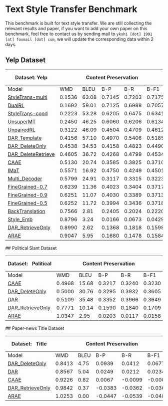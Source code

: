 # Text Style Transfer Benchmark

This benchmark is built for text style transfer. We are still collecting the relevant results and paper, if you want to add your own paper on this benchmark, feel free to contact us by sending mail to `ykshi [dot] 1991 [at] foxmail [dot] com`, we will update the corresponding data within 2 days. 

## Yelp Dataset

<table class="tg">
<thead>
  <tr>
    <th class="tg-9wq8">Dataset:&nbsp;Yelp</th>
    <th class="tg-9wq8" colspan="5">Content Preservation</th>
    <th class="tg-9wq8" colspan="3">Naturalness</th>
    <th class="tg-9wq8" colspan="2">Transfer Intensity</th>
  </tr>
</thead>
<tbody>
  <tr>
    <td class="tg-9wq8">Model</td>
    <td class="tg-9wq8">WMD</td>
    <td class="tg-9wq8">BLEU</td>
    <td class="tg-9wq8">B-P</td>
    <td class="tg-9wq8">B-R</td>
    <td class="tg-9wq8">B-F1</td>
    <td class="tg-9wq8">N-A</td>
    <td class="tg-9wq8">N-C</td>
    <td class="tg-9wq8">N-D</td>
    <td class="tg-9wq8">ACCU</td>
    <td class="tg-9wq8">EMD</td>
  </tr>
  <tr>
    <td class="tg-9wq8"><a href="https://arxiv.org/pdf/1905.05621" target="_blank" rel="noopener noreferrer">StyleTrans-multi</a></td>
    <td class="tg-9wq8">0.1536</td>
    <td class="tg-9wq8">63.08</td>
    <td class="tg-9wq8">0.7145</td>
    <td class="tg-9wq8">0.7203</td>
    <td class="tg-9wq8">0.7175</td>
    <td class="tg-9wq8">0.6133</td>
    <td class="tg-9wq8">0.9102</td>
    <td class="tg-9wq8">0.6909</td>
    <td class="tg-9wq8">0.8730</td>
    <td class="tg-9wq8">0.8316</td>
  </tr>
  <tr>
    <td class="tg-9wq8"><a href="https://arxiv.org/pdf/1905.10060" target="_blank" rel="noopener noreferrer">DualRL</a></td>
    <td class="tg-9wq8">0.1692</td>
    <td class="tg-9wq8">59.01</td>
    <td class="tg-9wq8">0.7125</td>
    <td class="tg-9wq8">0.6988</td>
    <td class="tg-9wq8">0.7057</td>
    <td class="tg-9wq8">0.5517</td>
    <td class="tg-9wq8">0.8996</td>
    <td class="tg-9wq8">0.6768</td>
    <td class="tg-9wq8">0.9050</td>
    <td class="tg-9wq8">0.8675</td>
  </tr>
  <tr>
    <td class="tg-9wq8"><a href="https://arxiv.org/pdf/1905.05621" target="_blank" rel="noopener noreferrer">StyleTrans-cond</a></td>
    <td class="tg-9wq8">0.2223</td>
    <td class="tg-9wq8">53.28</td>
    <td class="tg-9wq8">0.6205</td>
    <td class="tg-9wq8">0.6475</td>
    <td class="tg-9wq8">0.6341</td>
    <td class="tg-9wq8">0.6312</td>
    <td class="tg-9wq8">0.9109</td>
    <td class="tg-9wq8">0.6654</td>
    <td class="tg-9wq8">0.9290</td>
    <td class="tg-9wq8">0.8815</td>
  </tr>
  <tr>
    <td class="tg-9wq8"><a href="https://arxiv.org/pdf/1808.07894" target="_blank" rel="noopener noreferrer">UnsuperMT</a></td>
    <td class="tg-9wq8">0.2450</td>
    <td class="tg-9wq8">46.25</td>
    <td class="tg-9wq8">0.6060</td>
    <td class="tg-9wq8">0.6206</td>
    <td class="tg-9wq8">0.6134</td>
    <td class="tg-9wq8">0.5755</td>
    <td class="tg-9wq8">0.9040</td>
    <td class="tg-9wq8">0.6625</td>
    <td class="tg-9wq8">0.9770</td>
    <td class="tg-9wq8">0.9372</td>
  </tr>
  <tr>
    <td class="tg-9wq8"><a href="https://arxiv.org/pdf/1805.05181" target="_blank" rel="noopener noreferrer">UnpairedRL</a></td>
    <td class="tg-9wq8">0.3122</td>
    <td class="tg-9wq8">46.09</td>
    <td class="tg-9wq8">0.4504</td>
    <td class="tg-9wq8">0.4709</td>
    <td class="tg-9wq8">0.4612</td>
    <td class="tg-9wq8">0.7136</td>
    <td class="tg-9wq8">0.9035</td>
    <td class="tg-9wq8">0.6493</td>
    <td class="tg-9wq8">0.5340</td>
    <td class="tg-9wq8">0.4989</td>
  </tr>
  <tr>
    <td class="tg-9wq8"><a href="https://arxiv.org/pdf/1804.06437" target="_blank" rel="noopener noreferrer">DAR_Template</a></td>
    <td class="tg-9wq8">0.4156</td>
    <td class="tg-9wq8">57.10</td>
    <td class="tg-9wq8">0.4970</td>
    <td class="tg-9wq8">0.5406</td>
    <td class="tg-9wq8">0.5185</td>
    <td class="tg-9wq8">0.6370</td>
    <td class="tg-9wq8">0.8984</td>
    <td class="tg-9wq8">0.6299</td>
    <td class="tg-9wq8">0.8410</td>
    <td class="tg-9wq8">0.7948</td>
  </tr>
  <tr>
    <td class="tg-9wq8"><a href="https://arxiv.org/pdf/1804.06437" target="_blank" rel="noopener noreferrer">DAR_DeleteOnly</a></td>
    <td class="tg-9wq8">0.4538</td>
    <td class="tg-9wq8">34.53</td>
    <td class="tg-9wq8">0.4158</td>
    <td class="tg-9wq8">0.4823</td>
    <td class="tg-9wq8">0.4490</td>
    <td class="tg-9wq8">0.6345</td>
    <td class="tg-9wq8">0.9072</td>
    <td class="tg-9wq8">0.5511</td>
    <td class="tg-9wq8">0.8750</td>
    <td class="tg-9wq8">0.8297</td>
  </tr>
  <tr>
    <td class="tg-9wq8"><a href="https://arxiv.org/pdf/1804.06437" target="_blank" rel="noopener noreferrer">DAR_DeleteRetrieve</a></td>
    <td class="tg-9wq8">0.4605</td>
    <td class="tg-9wq8">36.72</td>
    <td class="tg-9wq8">0.4268</td>
    <td class="tg-9wq8">0.4799</td>
    <td class="tg-9wq8">0.4534</td>
    <td class="tg-9wq8">0.6564</td>
    <td class="tg-9wq8">0.9359</td>
    <td class="tg-9wq8">0.5620</td>
    <td class="tg-9wq8">0.9010</td>
    <td class="tg-9wq8">0.8550</td>
  </tr>
  <tr>
    <td class="tg-9wq8"><a href="http://papers.nips.cc/paper/7259-style-transfer-from-non-parallel-text-by-cross-alignment.pdf" target="_blank" rel="noopener noreferrer">CAAE</a></td>
    <td class="tg-9wq8">0.5130</td>
    <td class="tg-9wq8">20.74</td>
    <td class="tg-9wq8">0.3585</td>
    <td class="tg-9wq8">0.3825</td>
    <td class="tg-9wq8">0.3710</td>
    <td class="tg-9wq8">0.4139</td>
    <td class="tg-9wq8">0.7006</td>
    <td class="tg-9wq8">0.5999</td>
    <td class="tg-9wq8">0.7490</td>
    <td class="tg-9wq8">0.7029</td>
  </tr>
  <tr>
    <td class="tg-9wq8"><a href="https://arxiv.org/pdf/1901.11333" target="_blank" rel="noopener noreferrer">IMaT</a></td>
    <td class="tg-9wq8">0.5571</td>
    <td class="tg-9wq8">16.92</td>
    <td class="tg-9wq8">0.4750</td>
    <td class="tg-9wq8">0.4249</td>
    <td class="tg-9wq8">0.4501</td>
    <td class="tg-9wq8">0.4878</td>
    <td class="tg-9wq8">0.8407</td>
    <td class="tg-9wq8">0.6691</td>
    <td class="tg-9wq8">0.8710</td>
    <td class="tg-9wq8">0.8198</td>
  </tr>
  <tr>
    <td class="tg-9wq8"><a href="https://www.aaai.org/ocs/index.php/AAAI/AAAI18/paper/viewPDFInterstitial/17015/15745" target="_blank" rel="noopener noreferrer">Multi_Decoder</a></td>
    <td class="tg-9wq8">0.5799</td>
    <td class="tg-9wq8">24.91</td>
    <td class="tg-9wq8">0.3117</td>
    <td class="tg-9wq8">0.3315</td>
    <td class="tg-9wq8">0.3223</td>
    <td class="tg-9wq8">0.4829</td>
    <td class="tg-9wq8">0.8394</td>
    <td class="tg-9wq8">0.6365</td>
    <td class="tg-9wq8">0.6810</td>
    <td class="tg-9wq8">0.6340</td>
  </tr>
  <tr>
    <td class="tg-9wq8"><a href="https://www.aclweb.org/anthology/P19-1194.pdf" target="_blank" rel="noopener noreferrer">FineGrained-0.7</a></td>
    <td class="tg-9wq8">0.6239</td>
    <td class="tg-9wq8">11.36</td>
    <td class="tg-9wq8">0.4023</td>
    <td class="tg-9wq8">0.3404</td>
    <td class="tg-9wq8">0.3717</td>
    <td class="tg-9wq8">0.3665</td>
    <td class="tg-9wq8">0.7125</td>
    <td class="tg-9wq8">0.5332</td>
    <td class="tg-9wq8">0.3960</td>
    <td class="tg-9wq8">0.3621</td>
  </tr>
  <tr>
    <td class="tg-9wq8"><a href="https://www.aclweb.org/anthology/P19-1194.pdf" target="_blank" rel="noopener noreferrer">FineGrained-0.9</a></td>
    <td class="tg-9wq8">0.6251</td>
    <td class="tg-9wq8">11.07</td>
    <td class="tg-9wq8">0.4030</td>
    <td class="tg-9wq8">0.3389</td>
    <td class="tg-9wq8">0.3713</td>
    <td class="tg-9wq8">0.3668</td>
    <td class="tg-9wq8">0.7148</td>
    <td class="tg-9wq8">0.5231</td>
    <td class="tg-9wq8">0.4180</td>
    <td class="tg-9wq8">0.3926</td>
  </tr>
  <tr>
    <td class="tg-9wq8"><a href="https://www.aclweb.org/anthology/P19-1194.pdf" target="_blank" rel="noopener noreferrer">FineGrained-0.5</a></td>
    <td class="tg-pb0m">0.6252</td>
    <td class="tg-pb0m">11.72</td>
    <td class="tg-pb0m">0.3994</td>
    <td class="tg-pb0m">0.3436</td>
    <td class="tg-pb0m">0.3718</td>
    <td class="tg-pb0m">0.3608</td>
    <td class="tg-pb0m">0.7254</td>
    <td class="tg-pb0m">0.5395</td>
    <td class="tg-pb0m">0.3280</td>
    <td class="tg-pb0m">0.2985</td>
  </tr>
  <tr>
    <td class="tg-9wq8"><a href="https://arxiv.org/pdf/1804.09000" target="_blank" rel="noopener noreferrer">BackTranslation</a></td>
    <td class="tg-9wq8">0.7566</td>
    <td class="tg-9wq8">2.81</td>
    <td class="tg-9wq8">0.2405</td>
    <td class="tg-9wq8">0.2024</td>
    <td class="tg-9wq8">0.2220</td>
    <td class="tg-9wq8">0.3686</td>
    <td class="tg-9wq8">0.5392</td>
    <td class="tg-9wq8">0.4754</td>
    <td class="tg-9wq8">0.9500</td>
    <td class="tg-9wq8">0.9117</td>
  </tr>
  <tr>
    <td class="tg-9wq8"><a href="https://www.aaai.org/ocs/index.php/AAAI/AAAI18/paper/viewPDFInterstitial/17015/15745" target="_blank" rel="noopener noreferrer">Style_Emb</a></td>
    <td class="tg-9wq8">0.8796</td>
    <td class="tg-9wq8">3.24</td>
    <td class="tg-9wq8">0.0166</td>
    <td class="tg-9wq8">0.0673</td>
    <td class="tg-9wq8">0.0429</td>
    <td class="tg-9wq8">0.5788</td>
    <td class="tg-9wq8">0.9075</td>
    <td class="tg-9wq8">0.6450</td>
    <td class="tg-9wq8">0.4490</td>
    <td class="tg-9wq8">0.4119</td>
  </tr>
  <tr>
    <td class="tg-9wq8"><a href="https://arxiv.org/pdf/1804.06437" target="_blank" rel="noopener noreferrer">DAR_RetrieveOnly</a></td>
    <td class="tg-9wq8">0.8990</td>
    <td class="tg-9wq8">2.62</td>
    <td class="tg-9wq8">0.1368</td>
    <td class="tg-9wq8">0.1818</td>
    <td class="tg-9wq8">0.1598</td>
    <td class="tg-9wq8">0.8067</td>
    <td class="tg-9wq8">0.9717</td>
    <td class="tg-9wq8">0.7211</td>
    <td class="tg-9wq8">0.9610</td>
    <td class="tg-9wq8">0.9010</td>
  </tr>
  <tr>
    <td class="tg-9wq8"><a href="http://proceedings.mlr.press/v80/zhao18b/zhao18b.pdf" target="_blank" rel="noopener noreferrer">ARAE</a></td>
    <td class="tg-9wq8">0.9047</td>
    <td class="tg-9wq8">5.95</td>
    <td class="tg-9wq8">0.1680</td>
    <td class="tg-9wq8">0.1478</td>
    <td class="tg-9wq8">0.1584</td>
    <td class="tg-9wq8">0.4476</td>
    <td class="tg-9wq8">0.8120</td>
    <td class="tg-9wq8">0.6969</td>
    <td class="tg-9wq8">0.8278</td>
    <td class="tg-9wq8">0.7880</td>
  </tr>
</tbody>
</table>
## Political Slant Dataset


<table class="tg">
<thead>
  <tr>
    <th class="tg-wa1i">Dataset:&nbsp;&nbsp;&nbsp;Political</th>
    <th class="tg-wa1i" colspan="5">Content Preservation</th>
    <th class="tg-wa1i" colspan="3">Naturalness</th>
    <th class="tg-wa1i" colspan="2">Transfer Intensity</th>
  </tr>
</thead>
<tbody>
  <tr>
    <td class="tg-wa1i">Model</td>
    <td class="tg-wa1i">WMD</td>
    <td class="tg-wa1i">BLEU</td>
    <td class="tg-wa1i">B-P</td>
    <td class="tg-wa1i">B-R</td>
    <td class="tg-wa1i">B-F1</td>
    <td class="tg-wa1i">N-A</td>
    <td class="tg-wa1i">N-C</td>
    <td class="tg-wa1i">N-D</td>
    <td class="tg-wa1i">ACCU</td>
    <td class="tg-wa1i">EMD</td>
  </tr>
  <tr>
    <td class="tg-9wq8"><a href="http://papers.nips.cc/paper/7259-style-transfer-from-non-parallel-text-by-cross-alignment.pdf" target="_blank" rel="noopener noreferrer">CAAE</a></td>
    <td class="tg-nrix">0.4968</td>
    <td class="tg-nrix">15.68</td>
    <td class="tg-nrix">0.3217</td>
    <td class="tg-nrix">0.3240</td>
    <td class="tg-nrix">0.3230</td>
    <td class="tg-nrix">0.2715</td>
    <td class="tg-nrix">0.7052</td>
    <td class="tg-nrix">0.7370</td>
    <td class="tg-nrix">0.828</td>
    <td class="tg-nrix">0.8259</td>
  </tr>
  <tr>
    <td class="tg-9wq8"><a href="https://arxiv.org/pdf/1804.06437" target="_blank" rel="noopener noreferrer">DAR_DeleteOnly</a></td>
    <td class="tg-nrix">0.5000</td>
    <td class="tg-nrix">30.76</td>
    <td class="tg-nrix">0.3295</td>
    <td class="tg-nrix">0.3932</td>
    <td class="tg-nrix">0.3605</td>
    <td class="tg-nrix">0.3155</td>
    <td class="tg-nrix">0.8534</td>
    <td class="tg-nrix">0.6490</td>
    <td class="tg-nrix">0.958</td>
    <td class="tg-nrix">0.9565</td>
  </tr>
  <tr>
    <td class="tg-9wq8"><a href="https://arxiv.org/pdf/1804.06437" target="_blank" rel="noopener noreferrer">DAR</a></td>
    <td class="tg-nrix">0.5109</td>
    <td class="tg-nrix">35.48</td>
    <td class="tg-nrix">0.3352</td>
    <td class="tg-nrix">0.3966</td>
    <td class="tg-nrix">0.3649</td>
    <td class="tg-nrix">0.3190</td>
    <td class="tg-nrix">0.8472</td>
    <td class="tg-nrix">0.7081</td>
    <td class="tg-nrix">0.977</td>
    <td class="tg-nrix">0.9747</td>
  </tr>
  <tr>
    <td class="tg-9wq8"><a href="https://arxiv.org/pdf/1804.06437" target="_blank" rel="noopener noreferrer">DAR_RetrieveOnly</a></td>
    <td class="tg-nrix">0.7771</td>
    <td class="tg-nrix">10.14</td>
    <td class="tg-nrix">0.1590</td>
    <td class="tg-nrix">0.1840</td>
    <td class="tg-nrix">0.1709</td>
    <td class="tg-nrix">0.3219</td>
    <td class="tg-nrix">0.7854</td>
    <td class="tg-nrix">0.7271</td>
    <td class="tg-nrix">0.998</td>
    <td class="tg-nrix">0.9960</td>
  </tr>
  <tr>
    <td class="tg-9wq8"><a href="http://proceedings.mlr.press/v80/zhao18b/zhao18b.pdf" target="_blank" rel="noopener noreferrer">ARAE</a></td>
    <td class="tg-nrix">1.0347</td>
    <td class="tg-nrix">2.95</td>
    <td class="tg-nrix">0.0203</td>
    <td class="tg-nrix">0.0117</td>
    <td class="tg-nrix">0.0158</td>
    <td class="tg-nrix">0.3092</td>
    <td class="tg-nrix">0.7763</td>
    <td class="tg-nrix">0.7333</td>
    <td class="tg-nrix">0.944</td>
    <td class="tg-nrix">0.9412</td>
  </tr>
</tbody>
</table>
##  Paper-news Title Dataset


<table class="tg">
<thead>
  <tr>
    <th class="tg-uzvj">Dataset:&nbsp;&nbsp;&nbsp;Title</th>
    <th class="tg-uzvj" colspan="5">Content Preservation</th>
    <th class="tg-uzvj" colspan="3">Naturalness</th>
    <th class="tg-uzvj" colspan="2">Transfer Intensity</th>
  </tr>
</thead>
<tbody>
  <tr>
    <td class="tg-uzvj">Model</td>
    <td class="tg-uzvj">WMD</td>
    <td class="tg-uzvj">BLEU</td>
    <td class="tg-uzvj">B-P</td>
    <td class="tg-uzvj">B-R</td>
    <td class="tg-uzvj">B-F1</td>
    <td class="tg-uzvj">N-A</td>
    <td class="tg-uzvj">N-C</td>
    <td class="tg-uzvj">N-D</td>
    <td class="tg-uzvj">ACCU</td>
    <td class="tg-uzvj">EMD</td>
  </tr>
  <tr>
    <td class="tg-9wq8"><a href="https://arxiv.org/pdf/1804.06437" target="_blank" rel="noopener noreferrer">DAR_DeleteOnly</a></td>
    <td class="tg-9wq8">0.8413</td>
    <td class="tg-9wq8">4.75</td>
    <td class="tg-9wq8">0.0939</td>
    <td class="tg-9wq8">0.0412</td>
    <td class="tg-9wq8">0.0677</td>
    <td class="tg-9wq8">0.3912</td>
    <td class="tg-9wq8">0.8374</td>
    <td class="tg-9wq8">0.4495</td>
    <td class="tg-9wq8">0.881</td>
    <td class="tg-9wq8">0.8687</td>
  </tr>
  <tr>
    <td class="tg-9wq8"><a href="https://arxiv.org/pdf/1804.06437" target="_blank" rel="noopener noreferrer">DAR</a></td>
    <td class="tg-9wq8">0.8567</td>
    <td class="tg-9wq8">5.04</td>
    <td class="tg-9wq8">0.0249</td>
    <td class="tg-9wq8">0.0212</td>
    <td class="tg-9wq8">0.0234</td>
    <td class="tg-9wq8">0.2462</td>
    <td class="tg-9wq8">0.7387</td>
    <td class="tg-9wq8">0.4625</td>
    <td class="tg-9wq8">0.933</td>
    <td class="tg-9wq8">0.9234</td>
  </tr>
  <tr>
    <td class="tg-9wq8"><a href="http://papers.nips.cc/paper/7259-style-transfer-from-non-parallel-text-by-cross-alignment.pdf" target="_blank" rel="noopener noreferrer">CAAE</a></td>
    <td class="tg-9wq8">0.9226</td>
    <td class="tg-9wq8">0.82</td>
    <td class="tg-9wq8">0.0067</td>
    <td class="tg-9wq8">-0.0099</td>
    <td class="tg-9wq8">-0.0008</td>
    <td class="tg-9wq8">0.2167</td>
    <td class="tg-9wq8">0.5627</td>
    <td class="tg-9wq8">0.4422</td>
    <td class="tg-9wq8">0.972</td>
    <td class="tg-9wq8">0.9612</td>
  </tr>
  <tr>
    <td class="tg-9wq8"><a href="https://arxiv.org/pdf/1804.06437" target="_blank" rel="noopener noreferrer">DAR_RetrieveOnly</a></td>
    <td class="tg-9wq8">0.9842</td>
    <td class="tg-9wq8">0.37</td>
    <td class="tg-9wq8">-0.0383</td>
    <td class="tg-9wq8">-0.0362</td>
    <td class="tg-9wq8">-0.0365</td>
    <td class="tg-9wq8">0.1490</td>
    <td class="tg-9wq8">0.5701</td>
    <td class="tg-9wq8">0.4261</td>
    <td class="tg-9wq8">0.995</td>
    <td class="tg-9wq8">0.9856</td>
  </tr>
  <tr>
    <td class="tg-9wq8"><a href="http://proceedings.mlr.press/v80/zhao18b/zhao18b.pdf" target="_blank" rel="noopener noreferrer">ARAE</a></td>
    <td class="tg-9wq8">1.0253</td>
    <td class="tg-9wq8">0.00</td>
    <td class="tg-9wq8">-0.0447</td>
    <td class="tg-9wq8">-0.0539</td>
    <td class="tg-9wq8">-0.0486</td>
    <td class="tg-9wq8">0.2318</td>
    <td class="tg-9wq8">0.6061</td>
    <td class="tg-9wq8">0.4765</td>
    <td class="tg-9wq8">0.989</td>
    <td class="tg-9wq8">0.9782</td>
  </tr>
</tbody>
</table>